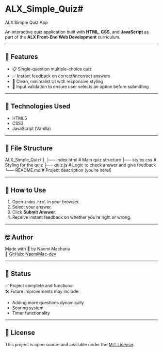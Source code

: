 # ALX_Simple_Quiz# 
 ALX Simple Quiz App

An interactive quiz application built with **HTML**, **CSS**, and **JavaScript** as part of the **ALX Front-End Web Development** curriculum.

---

## 🧠 Features

- 📋 Single-question multiple-choice quiz
- ✅ Instant feedback on correct/incorrect answers
- 🧼 Clean, minimalist UI with responsive styling
- 🚫 Input validation to ensure user selects an option before submitting

---

## 🚀 Technologies Used

- HTML5
- CSS3
- JavaScript (Vanilla)

---

## 📂 File Structure
ALX_Simple_Quiz/
│
├── index.html # Main quiz structure
├── styles.css # Styling for the quiz
├── quiz.js # Logic to check answer and give feedback
└── README.md # Project description (you’re here!)


---

## 🧪 How to Use

1. Open `index.html` in your browser.
2. Select your answer.
3. Click **Submit Answer**.
4. Receive instant feedback on whether you’re right or wrong.

---

## 🤓 Author

Made with 💙 by Naomi Macharia  
🔗 [GitHub: NaomiMac-dev](https://github.com/NaomiMac-dev)

---

## 📌 Status

✅ Project complete and functional  
🛠️ Future improvements may include:
- Adding more questions dynamically
- Scoring system
- Timer functionality

---

## 📜 License

This project is open source and available under the [MIT License](LICENSE).
